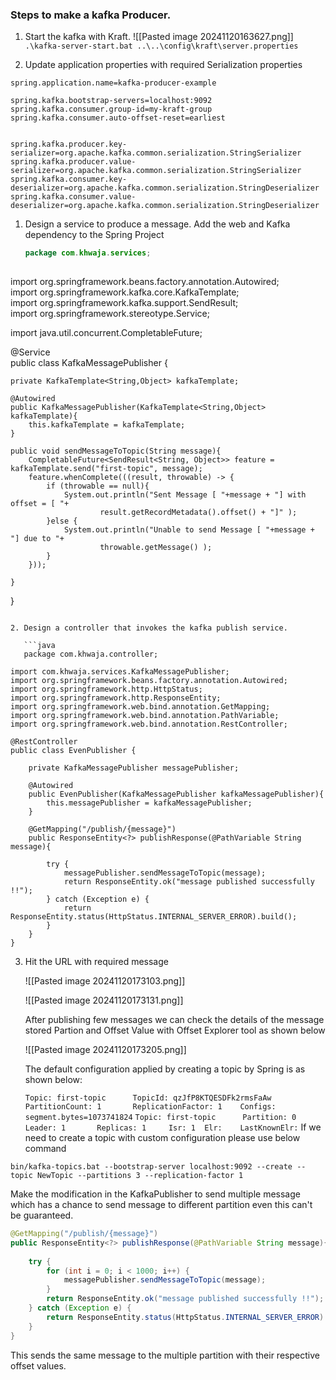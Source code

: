 ### Steps to make a kafka Producer.

1. Start the kafka with Kraft.
   ![[Pasted image 20241120163627.png]]
	 `.\kafka-server-start.bat ..\..\config\kraft\server.properties`
	
2. Update application properties with required Serialization properties 
```properties
spring.application.name=kafka-producer-example  
  
spring.kafka.bootstrap-servers=localhost:9092  
spring.kafka.consumer.group-id=my-kraft-group  
spring.kafka.consumer.auto-offset-reset=earliest  
  
  
spring.kafka.producer.key-serializer=org.apache.kafka.common.serialization.StringSerializer  
spring.kafka.producer.value-serializer=org.apache.kafka.common.serialization.StringSerializer  
spring.kafka.consumer.key-deserializer=org.apache.kafka.common.serialization.StringDeserializer  
spring.kafka.consumer.value-deserializer=org.apache.kafka.common.serialization.StringDeserializer
```


1. Design a service to produce a message.
   Add the web and Kafka dependency to the Spring Project
   
   ```java
   package com.khwaja.services;  
  
import org.springframework.beans.factory.annotation.Autowired;  
import org.springframework.kafka.core.KafkaTemplate;  
import org.springframework.kafka.support.SendResult;  
import org.springframework.stereotype.Service;  
  
import java.util.concurrent.CompletableFuture;  
  
@Service  
public class KafkaMessagePublisher {  
  
    private KafkaTemplate<String,Object> kafkaTemplate;  
  
    @Autowired  
    public KafkaMessagePublisher(KafkaTemplate<String,Object> kafkaTemplate){  
        this.kafkaTemplate = kafkaTemplate;  
    }  
  
    public void sendMessageToTopic(String message){  
        CompletableFuture<SendResult<String, Object>> feature = kafkaTemplate.send("first-topic", message);  
        feature.whenComplete(((result, throwable) -> {  
            if (throwable == null){  
                System.out.println("Sent Message [ "+message + "] with offset = [ "+  
                        result.getRecordMetadata().offset() + "]" );  
            }else {  
                System.out.println("Unable to send Message [ "+message + "] due to "+  
                        throwable.getMessage() );  
            }  
        }));  
  
    }  
  
 }
```
   
2. Design a controller that invokes the kafka publish service.
   
   ```java
   package com.khwaja.controller;  
  
import com.khwaja.services.KafkaMessagePublisher;  
import org.springframework.beans.factory.annotation.Autowired;  
import org.springframework.http.HttpStatus;  
import org.springframework.http.ResponseEntity;  
import org.springframework.web.bind.annotation.GetMapping;  
import org.springframework.web.bind.annotation.PathVariable;  
import org.springframework.web.bind.annotation.RestController;  
  
@RestController  
public class EvenPublisher {  
  
    private KafkaMessagePublisher messagePublisher;  
  
    @Autowired  
    public EvenPublisher(KafkaMessagePublisher kafkaMessagePublisher){  
        this.messagePublisher = kafkaMessagePublisher;  
    }  
  
    @GetMapping("/publish/{message}")  
    public ResponseEntity<?> publishResponse(@PathVariable String message){  
  
        try {  
            messagePublisher.sendMessageToTopic(message);  
            return ResponseEntity.ok("message published successfully !!");  
        } catch (Exception e) {  
            return ResponseEntity.status(HttpStatus.INTERNAL_SERVER_ERROR).build();  
        }  
    }  
}
```
3. Hit the URL with required message
   
   ![[Pasted image 20241120173103.png]]
   
   ![[Pasted image 20241120173131.png]]
   
    
    After publishing few messages we can check the details of the message stored Partion and Offset Value with Offset Explorer tool as shown below
	
	![[Pasted image 20241120173205.png]]

	The default configuration applied by creating a topic by Spring is as shown below:
	
	 `Topic: first-topic      TopicId: qzJfP8KTQESDFk2rmsFaAw PartitionCount: 1       ReplicationFactor: 1    Configs: segment.bytes=1073741824`
    `Topic: first-topic      Partition: 0    Leader: 1       Replicas: 1     Isr: 1  Elr:    LastKnownElr:`
 If we need to create a topic with custom configuration please use below command
 
 `bin/kafka-topics.bat --bootstrap-server localhost:9092 --create --topic NewTopic --partitions 3 --replication-factor 1`


Make the modification in the KafkaPublisher to send multiple message which has a chance to send message to different partition even this can't be guaranteed.

```java
@GetMapping("/publish/{message}")  
public ResponseEntity<?> publishResponse(@PathVariable String message){  
  
    try {  
        for (int i = 0; i < 1000; i++) {  
            messagePublisher.sendMessageToTopic(message);  
        }  
        return ResponseEntity.ok("message published successfully !!");  
    } catch (Exception e) {  
        return ResponseEntity.status(HttpStatus.INTERNAL_SERVER_ERROR).build();  
    }  
}
```

This sends the same message to the multiple partition with their respective offset values.
